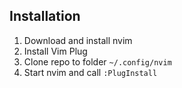 ## Installation 
1. Download and install nvim
2. Install Vim Plug
3. Clone repo to folder `~/.config/nvim`
4. Start nvim and call `:PlugInstall`
